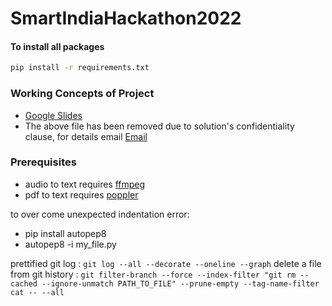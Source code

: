# SmartIndiaHackathon2022

#### To install all packages
```cmd
pip install -r requirements.txt
```

### Working Concepts of Project
- [Google Slides](https://docs.google.com/presentation/d/1wAzJrR9SQTE5Zky5idj3rrLJYToX4CBwWK3Yxehj4TY/edit?usp=sharing)
- The above file has been removed due to solution's confidentiality clause, for details email [Email](mailto:kaushik.s.saravanan@gmail.com)

### Prerequisites
- audio to text requires [ffmpeg](https://ffmpeg.org/)
- pdf to text requires [poppler](https://poppler.freedesktop.org/)

to over come unexpected indentation error:
- pip install autopep8
- autopep8 -i my_file.py

prettified git log : ```git log --all --decorate --oneline --graph```
delete a file from git history : ```git filter-branch --force --index-filter "git rm --cached --ignore-unmatch PATH_TO_FILE" --prune-empty --tag-name-filter cat -- --all```

<!-- 
Steps to configure
-clone project
-pip install -r requirements.txt
-```import nltk
-nltk.download('wordnet')``` in python shell
-pip install psycopg2-binary
-download postgresql
-install postgresql, password = root
-add table "crime"

-->
